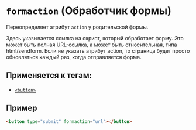 # `formaction` (Обработчик формы)

Переопределяет атрибут `action` у родительской формы.

Здесь указывается ссылка на скрипт, который обработает форму. Это может быть полная URL-ссылка, а может быть относительная, типа html/sendform. Если не указать атрибут action, то страница будет просто обновляться каждый раз, когда отправляется форма.

## Применяется к тегам:

- [`<button>`](<../TAGS FORM/button (КНОПКА).md>)

## Пример

```html
<button type="submit" formaction="url"></button>
```
